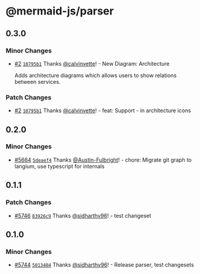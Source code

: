 # @mermaid-js/parser

## 0.3.0

### Minor Changes

- [#2](https://github.com/calvinvette/mermaid/pull/2) [`10795b1`](https://github.com/mermaid-js/mermaid/commit/10795b1d89ecdf43a6414baa2cb37f585549b989) Thanks [@calvinvette](https://github.com/calvinvette)! - New Diagram: Architecture

  Adds architecture diagrams which allows users to show relations between services.

### Patch Changes

- [#2](https://github.com/calvinvette/mermaid/pull/2) [`10795b1`](https://github.com/mermaid-js/mermaid/commit/10795b1d89ecdf43a6414baa2cb37f585549b989) Thanks [@calvinvette](https://github.com/calvinvette)! - feat: Support - in architecture icons

## 0.2.0

### Minor Changes

- [#5664](https://github.com/mermaid-js/mermaid/pull/5664) [`5deaef4`](https://github.com/mermaid-js/mermaid/commit/5deaef456e74d796866431c26f69360e4e74dbff) Thanks [@Austin-Fulbright](https://github.com/Austin-Fulbright)! - chore: Migrate git graph to langium, use typescript for internals

## 0.1.1

### Patch Changes

- [#5746](https://github.com/mermaid-js/mermaid/pull/5746) [`83926c9`](https://github.com/mermaid-js/mermaid/commit/83926c9707b09c34e300888186250191ee8ae30a) Thanks [@sidharthv96](https://github.com/sidharthv96)! - test changeset

## 0.1.0

### Minor Changes

- [#5744](https://github.com/mermaid-js/mermaid/pull/5744) [`5013484`](https://github.com/mermaid-js/mermaid/commit/50134849246141ec400e33e08c12c10539b84de9) Thanks [@sidharthv96](https://github.com/sidharthv96)! - Release parser, test changesets
